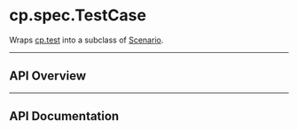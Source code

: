 # cp.spec.TestCase

Wraps [cp.test](cp.test.md) into a subclass of [Scenario](cp.spec.Scenario.md).

---

## API Overview

---

## API Documentation


